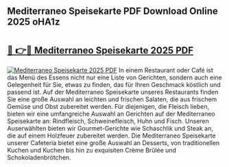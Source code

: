 ## Mediterraneo Speisekarte PDF Download Online 2025 oHA1z

# <h2><a href="http://gc5wml.nevu.top/?p=Mediterraneo+Speisekarte">🔗 👉🔴 Mediterraneo Speisekarte 2025 PDF</a></h2>

[![Mediterraneo Speisekarte 2025 PDF](https://i.imgur.com/dBaPXMq.png)](http://gc5wml.nevu.top/?p=Mediterraneo+Speisekarte)
In einem Restaurant oder Café ist das Menü des Essens nicht nur eine Liste von Gerichten, sondern auch eine Gelegenheit für Sie, etwas zu finden, das für Ihren Geschmack köstlich und passend ist. Auf der Mediterraneo Speisekarte unseres Restaurants finden Sie eine große Auswahl an leichten und frischen Salaten, die aus frischem Gemüse und Obst zubereitet werden. Für diejenigen, die Fleisch lieben, bieten wir eine umfangreiche Auswahl an Gerichten auf der Mediterraneo Speisekarte an: Rindfleisch, Schweinefleisch, Huhn und Fisch. Unseren Auserwählten bieten wir Gourmet-Gerichte wie Schaschlik und Steak an, die auf einem Holzfeuer zubereitet werden. Die Mediterraneo Speisekarte unserer Cafeteria bietet eine große Auswahl an Desserts, von traditionellen Kuchen und Kuchen bis hin zu exquisiten Crème Brûlée und Schokoladenbrötchen.
